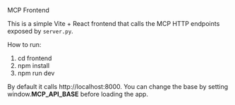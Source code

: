 MCP Frontend

This is a simple Vite + React frontend that calls the MCP HTTP endpoints exposed by `server.py`.

How to run:

1. cd frontend
2. npm install
3. npm run dev

By default it calls http://localhost:8000. You can change the base by setting window.__MCP_API_BASE__ before loading the app.
